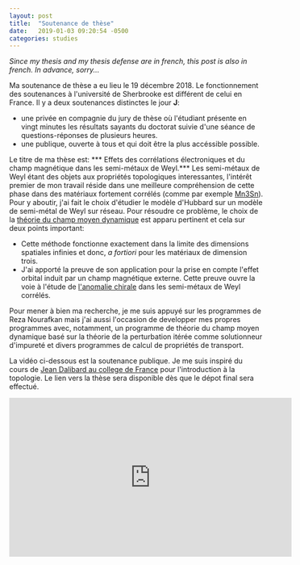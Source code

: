 ```yaml
---
layout: post
title:  "Soutenance de thèse"
date:   2019-01-03 09:20:54 -0500
categories: studies
---
```


_Since my thesis and my thesis defense are in french, this post is also in french. In advance, sorry..._

Ma soutenance de thèse a eu lieu le 19 décembre 2018. Le fonctionnement des soutenances à l'université de Sherbrooke est différent de celui en France. Il y a deux soutenances distinctes le jour **J**:
* une privée en compagnie du jury de thèse où l'étudiant présente en vingt minutes les résultats sayants du doctorat suivie d'une séance de questions-réponses de plusieurs heures.
* une publique, ouverte à tous et qui doit être la plus accéssible possible.

Le titre de ma thèse est: *** Effets des corrélations électroniques et du champ magnétique dans les semi-métaux de Weyl.***
Les semi-métaux de Weyl étant des objets aux propriétés topologiques interessantes, l'intérêt premier de mon travail réside dans une meilleure compréhension de cette phase dans des matériaux fortement corrélés (comme par exemple [Mn3Sn](https://www.nature.com/articles/nmat4987)). Pour y aboutir, j'ai fait le choix d'étudier le modèle d'Hubbard sur un modèle de semi-métal de Weyl sur réseau. Pour résoudre ce problème, le choix de la [théorie du champ moyen dynamique](https://journals.aps.org/rmp/abstract/10.1103/RevModPhys.68.13) est apparu pertinent et cela sur deux points important:
* Cette méthode fonctionne exactement dans la limite des dimensions spatiales infinies et donc, _a fortiori_ pour les matériaux de dimension trois.
* J'ai apporté la preuve de son application pour la prise en compte l'effet orbital induit par un champ magnétique externe. Cette preuve ouvre la voie à l'étude de [l'anomalie chirale](https://en.wikipedia.org/wiki/Chiral_anomaly) dans les semi-métaux de Weyl corrélés.

Pour mener à bien ma recherche, je me suis appuyé sur les programmes de Reza Nourafkan mais j'ai aussi l'occasion de developper mes propres programmes avec, notamment, un programme de théorie du champ moyen dynamique basé sur la théorie de la perturbation itérée comme solutionneur d'impureté et divers programmes de calcul de propriétés de transport.

La vidéo ci-dessous est la soutenance publique. Je me suis inspiré du cours de [Jean Dalibard au college de France](https://www.college-de-france.fr/site/jean-dalibard/course-2017-2018.htm) pour l'introduction à la topologie. Le lien vers la thèse sera disponible dès que le dépot final sera effectué.

<iframe width="560" height="315" src="https://www.youtube.com/embed/Dbc1Ik99FK4" frameborder="0" allow="accelerometer; autoplay; encrypted-media; gyroscope; picture-in-picture" allowfullscreen></iframe>
